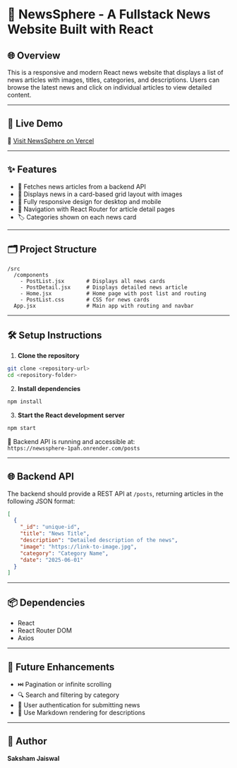 # 📰 NewsSphere - A Fullstack News Website Built with React


## 🌐 Overview

This is a responsive and modern React news website that displays a list of news articles with images, titles, categories, and descriptions. Users can browse the latest news and click on individual articles to view detailed content.

---

## 🚀 Live Demo

🔗 [Visit NewsSphere on Vercel](https://news-sphere-ten.vercel.app/)

---

## ✨ Features

- 🔄 Fetches news articles from a backend API
- 🧱 Displays news in a card-based grid layout with images
- 📱 Fully responsive design for desktop and mobile
- 🧭 Navigation with React Router for article detail pages
- 🏷️ Categories shown on each news card

---

## 🗂️ Project Structure

```
/src
  /components
    - PostList.jsx       # Displays all news cards
    - PostDetail.jsx     # Displays detailed news article
    - Home.jsx           # Home page with post list and routing
    - PostList.css       # CSS for news cards
  App.jsx                # Main app with routing and navbar
```

---

## 🛠️ Setup Instructions

1. **Clone the repository**
```bash
git clone <repository-url>
cd <repository-folder>
```

2. **Install dependencies**
```bash
npm install
```

3. **Start the React development server**
```bash
npm start
```

🔧 Backend API is running and accessible at:  
`https://newssphere-1pah.onrender.com/posts`

---

## 🌐 Backend API

The backend should provide a REST API at `/posts`, returning articles in the following JSON format:

```json
[
  {
    "_id": "unique-id",
    "title": "News Title",
    "description": "Detailed description of the news",
    "image": "https://link-to-image.jpg",
    "category": "Category Name",
    "date": "2025-06-01"
  }
]
```

---

## 📦 Dependencies

- React  
- React Router DOM  
- Axios  

---

## 🌱 Future Enhancements

- ⏭️ Pagination or infinite scrolling
- 🔍 Search and filtering by category
- 🔐 User authentication for submitting news
- 📝 Use Markdown rendering for descriptions

---

## 👤 Author

**Saksham Jaiswal**  

